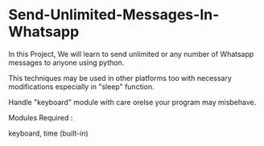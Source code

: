 # Send-Unlimited-Messages-In-Whatsapp
In this Project, We will learn to send unlimited or any number of Whatsapp messages to anyone using python. 

This techniques may be used in other platforms too with necessary modifications especially in  "sleep" function.

Handle "keyboard" module with care orelse your program may misbehave.

Modules Required :  

keyboard, 
time (built-in)
